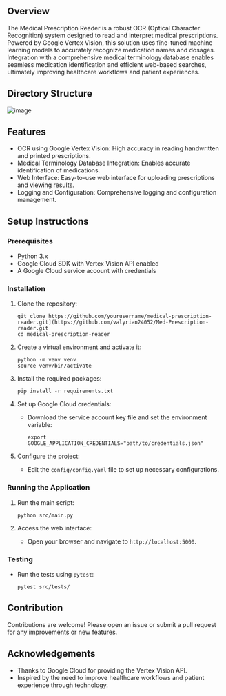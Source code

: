 ## Overview

The Medical Prescription Reader is a robust OCR (Optical Character Recognition) system designed to read and interpret medical prescriptions. Powered by Google Vertex Vision, this solution uses fine-tuned machine learning models to accurately recognize medication names and dosages. Integration with a comprehensive medical terminology database enables seamless medication identification and efficient web-based searches, ultimately improving healthcare workflows and patient experiences.


## Directory Structure

![image](https://github.com/user-attachments/assets/33aa2dd6-a201-493c-afa6-b41b06bacd11)


## Features

- OCR using Google Vertex Vision: High accuracy in reading handwritten and printed prescriptions.
- Medical Terminology Database Integration: Enables accurate identification of medications.
- Web Interface: Easy-to-use web interface for uploading prescriptions and viewing results.
- Logging and Configuration: Comprehensive logging and configuration management.

## Setup Instructions

### Prerequisites

- Python 3.x
- Google Cloud SDK with Vertex Vision API enabled
- A Google Cloud service account with credentials

### Installation

1. Clone the repository:
   ```[
   git clone https://github.com/yourusername/medical-prescription-reader.git](https://github.com/valyrian24052/Med-Prescription-reader.git
   cd medical-prescription-reader
   ```

2. Create a virtual environment and activate it:
   ```
   python -m venv venv
   source venv/bin/activate
   ```

3. Install the required packages:
   ```
   pip install -r requirements.txt
   ```

4. Set up Google Cloud credentials:
   - Download the service account key file and set the environment variable:
     ```
     export GOOGLE_APPLICATION_CREDENTIALS="path/to/credentials.json"
     ```

5. Configure the project:
   - Edit the `config/config.yaml` file to set up necessary configurations.

### Running the Application

1. Run the main script:
   ```
   python src/main.py
   ```

2. Access the web interface:
   - Open your browser and navigate to `http://localhost:5000`.

### Testing

- Run the tests using `pytest`:
  ```
  pytest src/tests/
  ```

## Contribution

Contributions are welcome! Please open an issue or submit a pull request for any improvements or new features.

## Acknowledgements

- Thanks to Google Cloud for providing the Vertex Vision API.
- Inspired by the need to improve healthcare workflows and patient experience through technology.
